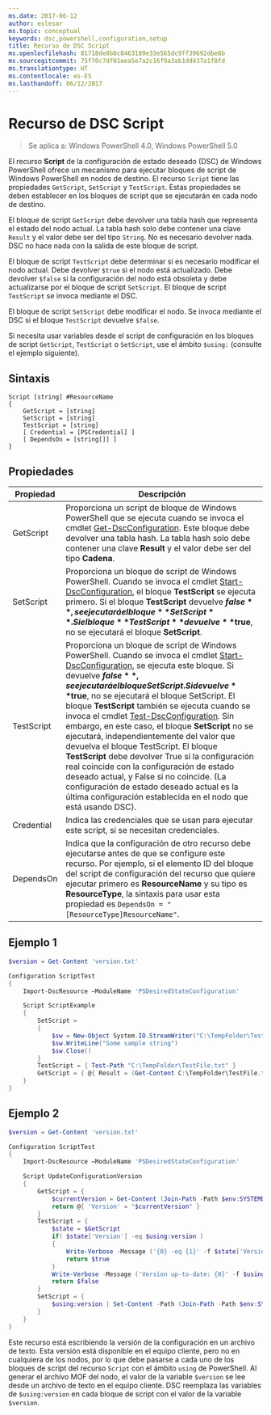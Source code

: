 ```yaml
---
ms.date: 2017-06-12
author: eslesar
ms.topic: conceptual
keywords: dsc,powershell,configuration,setup
title: Recurso de DSC Script
ms.openlocfilehash: 81718de0b0c8463189e33e565dc9ff39692dbe8b
ms.sourcegitcommit: 75f70c7df01eea5e7a2c16f9a3ab1dd437a1f8fd
ms.translationtype: HT
ms.contentlocale: es-ES
ms.lasthandoff: 06/12/2017
---
```

# <a name="dsc-script-resource"></a>Recurso de DSC Script

 
> Se aplica a: Windows PowerShell 4.0, Windows PowerShell 5.0

El recurso **Script** de la configuración de estado deseado (DSC) de Windows PowerShell ofrece un mecanismo para ejecutar bloques de script de Windows PowerShell en nodos de destino. El recurso `Script` tiene las propiedades `GetScript`, `SetScript` y `TestScript`. Estas propiedades se deben establecer en los bloques de script que se ejecutarán en cada nodo de destino. 

El bloque de script `GetScript` debe devolver una tabla hash que representa el estado del nodo actual. La tabla hash solo debe contener una clave `Result` y el valor debe ser del tipo `String`. No es necesario devolver nada. DSC no hace nada con la salida de este bloque de script.

El bloque de script `TestScript` debe determinar si es necesario modificar el nodo actual. Debe devolver `$true` si el nodo está actualizado. Debe devolver `$false` si la configuración del nodo está obsoleta y debe actualizarse por el bloque de script `SetScript`. El bloque de script `TestScript` se invoca mediante el DSC.

El bloque de script `SetScript` debe modificar el nodo. Se invoca mediante el DSC si el bloque `TestScript` devuelve `$false`.

Si necesita usar variables desde el script de configuración en los bloques de script `GetScript`, `TestScript` o `SetScript`, use el ámbito `$using:` (consulte el ejemplo siguiente).


## <a name="syntax"></a>Sintaxis

```
Script [string] #ResourceName
{
    GetScript = [string]
    SetScript = [string]
    TestScript = [string]
    [ Credential = [PSCredential] ]
    [ DependsOn = [string[]] ]
}
```

## <a name="properties"></a>Propiedades

|  Propiedad  |  Descripción   | 
|---|---| 
| GetScript| Proporciona un script de bloque de Windows PowerShell que se ejecuta cuando se invoca el cmdlet [Get-DscConfiguration](https://technet.microsoft.com/en-us/library/dn407379.aspx). Este bloque debe devolver una tabla hash. La tabla hash solo debe contener una clave **Result** y el valor debe ser del tipo **Cadena**.| 
| SetScript| Proporciona un bloque de script de Windows PowerShell. Cuando se invoca el cmdlet [Start-DscConfiguration](https://technet.microsoft.com/en-us/library/dn521623.aspx), el bloque **TestScript** se ejecuta primero. Si el bloque **TestScript** devuelve **$false**, se ejecutará el bloque **SetScript**. Si el bloque **TestScript** devuelve **$true**, no se ejecutará el bloque **SetScript**.| 
| TestScript| Proporciona un bloque de script de Windows PowerShell. Cuando se invoca el cmdlet [Start-DscConfiguration](https://technet.microsoft.com/en-us/library/dn521623.aspx), se ejecuta este bloque. Si devuelve **$false**, se ejecutará el bloque SetScript. Si devuelve **$true**, no se ejecutará el bloque SetScript. El bloque **TestScript** también se ejecuta cuando se invoca el cmdlet [Test-DscConfiguration](https://technet.microsoft.com/en-us/library/dn407382.aspx). Sin embargo, en este caso, el bloque **SetScript** no se ejecutará, independientemente del valor que devuelva el bloque TestScript. El bloque **TestScript** debe devolver True si la configuración real coincide con la configuración de estado deseado actual, y False si no coincide. (La configuración de estado deseado actual es la última configuración establecida en el nodo que está usando DSC).| 
| Credential| Indica las credenciales que se usan para ejecutar este script, si se necesitan credenciales.| 
| DependsOn| Indica que la configuración de otro recurso debe ejecutarse antes de que se configure este recurso. Por ejemplo, si el elemento ID del bloque del script de configuración del recurso que quiere ejecutar primero es **ResourceName** y su tipo es **ResourceType**, la sintaxis para usar esta propiedad es `DependsOn = "[ResourceType]ResourceName"`.

## <a name="example-1"></a>Ejemplo 1
```powershell
$version = Get-Content 'version.txt'

Configuration ScriptTest
{
    Import-DscResource –ModuleName 'PSDesiredStateConfiguration'

    Script ScriptExample
    {
        SetScript = 
        { 
            $sw = New-Object System.IO.StreamWriter("C:\TempFolder\TestFile.txt")
            $sw.WriteLine("Some sample string")
            $sw.Close()
        }
        TestScript = { Test-Path "C:\TempFolder\TestFile.txt" }
        GetScript = { @{ Result = (Get-Content C:\TempFolder\TestFile.txt) } }          
    }
}
```

## <a name="example-2"></a>Ejemplo 2
```powershell
$version = Get-Content 'version.txt'

Configuration ScriptTest
{
    Import-DscResource –ModuleName 'PSDesiredStateConfiguration'

    Script UpdateConfigurationVersion
    {
        GetScript = { 
            $currentVersion = Get-Content (Join-Path -Path $env:SYSTEMDRIVE -ChildPath 'version.txt')
            return @{ 'Version' = "$currentVersion" }
        }          
        TestScript = { 
            $state = $GetScript
            if( $state['Version'] -eq $using:version )
            {
                Write-Verbose -Message ('{0} -eq {1}' -f $state['Version'],$using:version)
                return $true
            }
            Write-Verbose -Message ('Version up-to-date: {0}' -f $using:version)
            return $false
        }
        SetScript = { 
            $using:version | Set-Content -Path (Join-Path -Path $env:SYSTEMDRIVE -ChildPath 'version.txt')
        }
    }
}
```

Este recurso está escribiendo la versión de la configuración en un archivo de texto. Esta versión está disponible en el equipo cliente, pero no en cualquiera de los nodos, por lo que debe pasarse a cada uno de los bloques de script del recurso `Script` con el ámbito `using` de PowerShell. Al generar el archivo MOF del nodo, el valor de la variable `$version` se lee desde un archivo de texto en el equipo cliente. DSC reemplaza las variables de `$using:version` en cada bloque de script con el valor de la variable `$version`.

